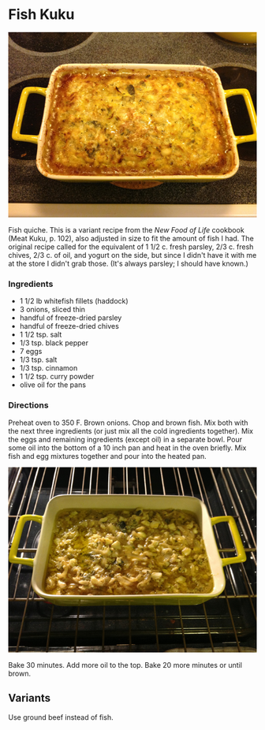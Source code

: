 # Fish Kuku

![fish kuku](../images/fish_kuku.jpg)

Fish quiche. This is a variant recipe from the _New Food of Life_ cookbook (Meat Kuku, p. 102), also adjusted in size to fit the amount of fish I had. The original recipe called for the equivalent of 1 1/2 c. fresh parsley, 2/3 c. fresh chives, 2/3 c. of oil, and yogurt on the side, but since I didn't have it with me at the store I didn't grab those. (It's always parsley; I should have known.)

### Ingredients

* 1 1/2 lb whitefish fillets (haddock)
* 3 onions, sliced thin
* handful of freeze-dried parsley
* handful of freeze-dried chives
* 1 1/2 tsp. salt
* 1/3 tsp. black pepper
* 7 eggs
* 1/3 tsp. salt
* 1/3 tsp. cinnamon
* 1 1/2 tsp. curry powder
* olive oil for the pans

### Directions

Preheat oven to 350 F. Brown onions. Chop and brown fish. Mix both with the next three ingredients (or just mix all the cold ingredients together). Mix the eggs and remaining ingredients (except oil) in a separate bowl. Pour some oil into the bottom of a 10 inch pan and heat in the oven briefly. Mix fish and egg mixtures together and pour into the heated pan.

![raw kuku](../images/raw_kuku.jpg)

Bake 30 minutes. Add more oil to the top. Bake 20 more minutes or until brown.

## Variants

Use ground beef instead of fish.
